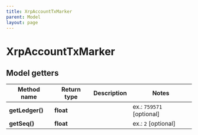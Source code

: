 ```yaml
---
title: XrpAccountTxMarker
parent: Model
layout: page
---
```


# XrpAccountTxMarker

## Model getters

Method name | Return type | Description | Notes
------------ | ------------- | ------------- | -------------
**getLedger()** | **float** |  | ex.: `759571` [optional]
**getSeq()** | **float** |  | ex.: `2` [optional]

